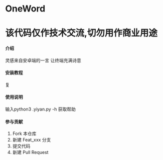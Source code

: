# OneWord
# 该代码仅作技术交流,切勿用作商业用途

#### 介绍
灵感来自安卓端的一言
让终端充满诗意

#### 安装教程

复
#### 使用说明


输入python3 .yiyan.py -h 获取帮助

#### 参与贡献

1.  Fork 本仓库
2.  新建 Feat_xxx 分支
3.  提交代码
4.  新建 Pull Request